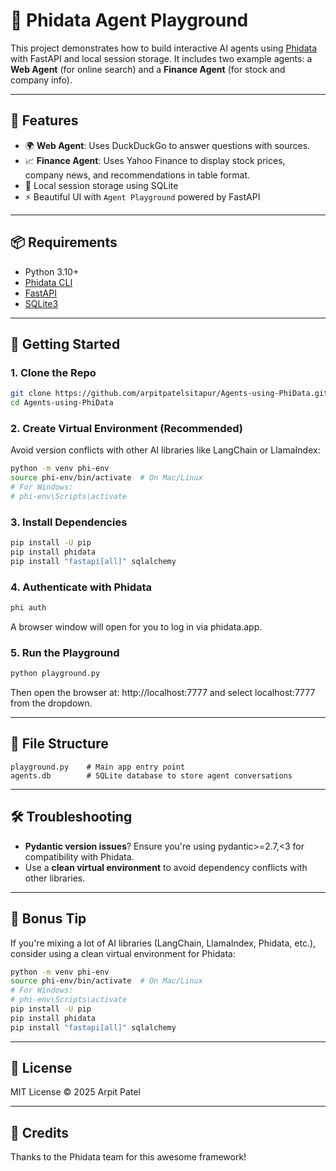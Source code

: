 # 🧠 Phidata Agent Playground

This project demonstrates how to build interactive AI agents using [Phidata](https://phidata.app/) with FastAPI and local session storage. It includes two example agents: a **Web Agent** (for online search) and a **Finance Agent** (for stock and company info).

---

## 🚀 Features

- 🌍 **Web Agent**: Uses DuckDuckGo to answer questions with sources.
- 📈 **Finance Agent**: Uses Yahoo Finance to display stock prices, company news, and recommendations in table format.
- 🧩 Local session storage using SQLite
- ⚡ Beautiful UI with `Agent Playground` powered by FastAPI

---

## 📦 Requirements

- Python 3.10+
- [Phidata CLI](https://docs.phidata.app/)
- [FastAPI](https://fastapi.tiangolo.com/)
- [SQLite3](https://sqlite.org/)

---

## 🧪 Getting Started

### 1. Clone the Repo

```bash
git clone https://github.com/arpitpatelsitapur/Agents-using-PhiData.git
cd Agents-using-PhiData
```

### 2. Create Virtual Environment (Recommended)

Avoid version conflicts with other AI libraries like LangChain or LlamaIndex:

```bash
python -m venv phi-env
source phi-env/bin/activate  # On Mac/Linux
# For Windows:
# phi-env\Scripts\activate
```

### 3. Install Dependencies

```bash
pip install -U pip
pip install phidata
pip install "fastapi[all]" sqlalchemy
```

### 4. Authenticate with Phidata

```bash
phi auth
```

A browser window will open for you to log in via phidata.app.

### 5. Run the Playground

```bash
python playground.py
```

Then open the browser at:
http://localhost:7777 and select localhost:7777 from the dropdown.

---

## 🧩 File Structure

```
playground.py    # Main app entry point
agents.db        # SQLite database to store agent conversations
```

---

## 🛠 Troubleshooting

- **Pydantic version issues**? Ensure you're using pydantic>=2.7,<3 for compatibility with Phidata.
- Use a **clean virtual environment** to avoid dependency conflicts with other libraries.

---

## 🧠 Bonus Tip

If you're mixing a lot of AI libraries (LangChain, LlamaIndex, Phidata, etc.), consider using a clean virtual environment for Phidata:

```bash
python -m venv phi-env
source phi-env/bin/activate  # On Mac/Linux
# For Windows:
# phi-env\Scripts\activate
pip install -U pip
pip install phidata
pip install "fastapi[all]" sqlalchemy
```

---

## 📄 License

MIT License © 2025 Arpit Patel

---

## 🙌 Credits

Thanks to the Phidata team for this awesome framework!
